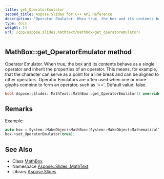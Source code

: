 ```yaml
---
title: get_OperatorEmulator
second_title: Aspose.Slides for C++ API Reference
description: "Operator Emulator. When true, the box and its contents behave as a single operator and inherit the properties of an operator. This means, for example, that the character can serve as a point for a line break and can be aligned to other operators. Operator Emulators are often used when one or more glyphs combine to form an operator, such as '=='. Default value: false."
type: docs
weight: 14
url: /cpp/aspose.slides.mathtext/mathbox/get_operatoremulator/
---
```

## MathBox::get_OperatorEmulator method


Operator Emulator. When true, the box and its contents behave as a single operator and inherit the properties of an operator. This means, for example, that the character can serve as a point for a line break and can be aligned to other operators. Operator Emulators are often used when one or more glyphs combine to form an operator, such as '=='. Default value: false.

```cpp
bool Aspose::Slides::MathText::MathBox::get_OperatorEmulator() override
```

## Remarks


Example: 
```cpp
auto box = System::MakeObject<MathBox>(System::MakeObject<MathematicalText>(u"=="));
box->set_OperatorEmulator(true);
```

## See Also

* Class [MathBox](../)
* Namespace [Aspose::Slides::MathText](../../)
* Library [Aspose.Slides](../../../)
